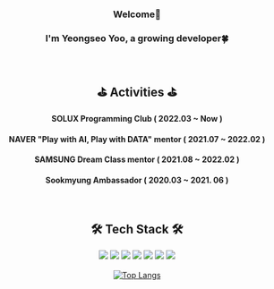 <div align="center">
  
### Welcome👋
### I'm Yeongseo Yoo, a growing developer🍀
<br/>



## ⛳ Activities ⛳ 
#### SOLUX Programming Club ( 2022.03 ~ Now ) 
#### NAVER "Play with AI, Play with DATA" mentor ( 2021.07 ~ 2022.02 )
#### SAMSUNG Dream Class mentor ( 2021.08 ~ 2022.02 )
#### Sookmyung Ambassador ( 2020.03 ~ 2021. 06 )
<br/>

## 🛠 Tech Stack 🛠
<img src="https://img.shields.io/badge/Python-3766AB?style=flat&logo=Python&logoColor=white"/> <img src="https://img.shields.io/badge/Java-007396?style=flat&logo=OpenJDK&logoColor=white"/> <img src="https://img.shields.io/badge/Node.js-lightgray?style=flat&logo=nodedotjs&logoColor=339933"/> 
<img src="https://img.shields.io/badge/JavaScript-F7DF1E?style=flat&logo=javascript&logoColor=black"/> <img src="https://img.shields.io/badge/MySQL-lightpink?style=flat&logo=mysql&logoColor=4479A1"/> <img src="https://img.shields.io/badge/MariaDB-white?style=flat&logo=mariadb&logoColor=003545"/> <img src="https://img.shields.io/badge/AWS-black?style=flat&logo=amazonaws&logoColor=white"/> <br/> <br/> 
[![Top Langs](https://github-readme-stats.vercel.app/api/top-langs/?username=anuraghazra&hide=MakeFile,typescript,html,GO,javascript,css,Rust,GLSL,Shell,Astro&layout=compact)](https://github.com/anuraghazra/github-readme-stats)

